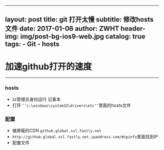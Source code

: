 ﻿
---
layout:     post
title:      git 打开太慢
subtitle:   修改hosts文件
date:       2017-01-06
author:    ZWHT
header-img: img/post-bg-ios9-web.jpg
catalog: true
tags:
    - Git
    - hosts
---
# 加速github打开的速度





-------------------



###  hosts
 - 以管理员身份运行 记事本
 - 打开 `‘’c:\windows\system32\drivers\etc‘’`里面的hosts文件
 
### 配置
  - 被屏蔽的CDN   <code>github.global.ssl.fastly.net</code>
  - `http://github.global.ssl.fastly.net.ipaddress.com/#ipinfo`里面找到IP
  - 配置文件


